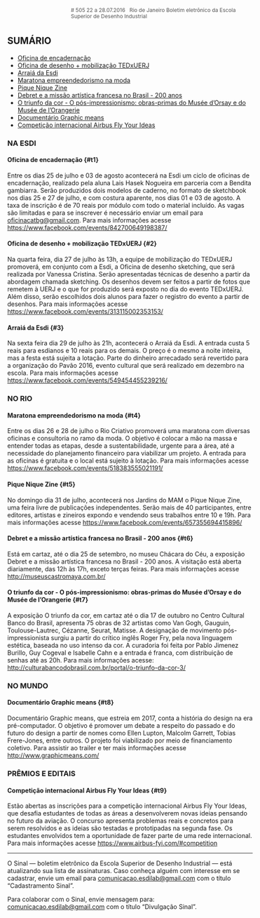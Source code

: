 <!--
---
title: sinal 505 - Esdi
-->
<div style="width:40em;max-width: 40em;margin: 0 auto;" markdown=1>

<div style="background:url(img/selo.png) no-repeat;line-height:1.2em;font-size:0.85em;font-weight:normal;color:#555;padding: 0 0 0 145px;margin:0 0 3em 0;" markdown="1">
# 505
22 a 28.07.2016   Rio de Janeiro   
Boletim eletrônico da Escola Superior de Desenho Industrial
</div>


## SUMÁRIO 

  * [Oficina de encadernação](#t1)
  * [Oficina de desenho + mobilização TEDxUERJ](#t2)
  * [Arraiá da Esdi](#t3)
  * [Maratona empreendedorismo na moda](#t4)
  * [Pique Nique Zine](#t5)
  * [Debret e a missão artística francesa no Brasil - 200 anos](#t6)
  * [O triunfo da cor - O pós-impressionismo: obras-primas do Musée d’Orsay e do Musée de l’Orangerie](#t7)
  * [Documentário Graphic means](#t8)
  * [Competição internacional Airbus Fly Your Ideas](#t9)
  
  
### NA ESDI

#### Oficina de encadernação {#t1}

Entre os dias 25 de julho e 03 de agosto acontecerá na Esdi um ciclo de oficinas de encadernação, realizado pela aluna Lais Hasek Nogueira em parceria com a Bendita gambiarra. Serão produzidos dois modelos de caderno, no formato de sketchbook nos dias 25 e 27 de julho, e com costura aparente, nos dias 01 e 03 de agosto. A taxa de inscrição é de 70 reais por módulo com todo o material incluído. As vagas são limitadas e para se inscrever é necessário enviar um email para oficinacatbg@gmail.com. Para mais informações acesse https://www.facebook.com/events/842700649198387/ 


#### Oficina de desenho + mobilização TEDxUERJ {#2}

Na quarta feira, dia 27 de julho às 13h, a equipe de mobilização do TEDxUERJ promoverá, em conjunto com a Esdi, a Oficina de desenho sketching, que será realizada por Vanessa Cristina. Serão apresentadas técnicas de desenho a partir da abordagem chamada sketching. Os desenhos devem ser feitos a partir de fotos que remetem à UERJ e o que for produzido será exposto no dia do evento TEDxUERJ. Além disso, serão escolhidos dois alunos para fazer o registro do evento a partir de desenhos. Para mais informações acesse https://www.facebook.com/events/313115002353153/ 

#### Arraiá da Esdi {#3} 

Na sexta feira dia 29 de julho às 21h, acontecerá o Arraiá da Esdi. A entrada custa 5 reais para esdianos e 10 reais para os demais. O preço é o mesmo a noite inteira, mas a festa está sujeita a lotação. Parte do dinheiro arrecadado será revertido para a organização do Pavão 2016, evento cultural que será realizado em dezembro na escola. Para mais informações acesse https://www.facebook.com/events/549454455239216/ 


### NO RIO 


#### Maratona empreendedorismo na moda {#t4}

Entre os dias 26 e 28 de julho o Rio Criativo promoverá uma maratona com diversas oficinas e consultoria no ramo da moda. O objetivo é colocar a mão na massa e entender todas as etapas, desde a sustentabilidade, urgente para a área, até a necessidade do planejamento financeiro para viabilizar um projeto. A entrada para as oficinas é gratuita e o local está sujeito à lotação. Para mais informações acesse https://www.facebook.com/events/518383555021191/ 

#### Pique Nique Zine {#t5}

No domingo dia 31 de julho, acontecerá nos Jardins do MAM o Pique Nique Zine, uma feira livre de publicações independentes. Serão mais de 40 participantes, entre editores, artistas e zineiros expondo e vendendo seus trabalhos entre 10 e 19h. Para mais informações acesse https://www.facebook.com/events/657355694415896/

#### Debret e a missão artística francesa no Brasil - 200 anos  {#t6}

Está em cartaz, até o dia 25 de setembro, no museu Chácara do Céu, a exposição Debret e a missão artística francesa no Brasil - 200 anos. A visitação está aberta diariamente, das 12h às 17h, exceto terças feiras. Para mais informações acesse http://museuscastromaya.com.br/ 

#### O triunfo da cor - O pós-impressionismo: obras-primas do Musée d’Orsay e do Musée de l’Orangerie  {#t7}

A exposição O triunfo da cor, em cartaz até o dia 17 de outubro no Centro Cultural Banco do Brasil, apresenta 75 obras de 32 artistas como Van Gogh, Gauguin, Toulouse-Lautrec, Cézanne, Seurat, Matisse. A designação de movimento pós-impressionista surgiu a partir do crítico inglês Roger Fry, pela nova linguagem estética, baseada no uso intenso da cor. A curadoria foi feita por Pablo Jimenez Burillo, Guy Cogeval e Isabelle Cahn e a entrada é franca, com distribuição de senhas até as 20h. Para mais informações acesse: http://culturabancodobrasil.com.br/portal/o-triunfo-da-cor-3/ 

### NO MUNDO

#### Documentário Graphic means {#t8}

Documentário Graphic means, que estreia em 2017, conta a história do design na era pré-computador. O objetivo é promover um debate a respeito do passado e do futuro do design a partir de nomes como Ellen Lupton, Malcolm Garrett, Tobias Frere-Jones, entre outros. O projeto foi viabilizado por meio de financiamento coletivo. Para assistir ao trailer e ter mais informações acesse http://www.graphicmeans.com/ 


### PRÊMIOS E EDITAIS 

#### Competição internacional Airbus Fly Your Ideas {#t9}

Estão abertas as inscrições para a competição internacional Airbus Fly Your Ideas, que desafia estudantes de todas as áreas a desenvolverem novas ideias pensando no futuro da aviação. O concurso apresenta problemas reais e concretos para serem resolvidos e as ideias são testadas e prototipadas na segunda fase. Os estudantes envolvidos tem a oportunidade de fazer parte de uma rede internacional. Para mais informações acesse https://www.airbus-fyi.com/#competition 


- - -

O Sinal — boletim eletrônico da Escola Superior de Desenho Industrial — está atualizando sua lista de assinaturas. Caso conheça alguém com interesse em se cadastrar, envie um email para comunicacao.esdilab@gmail.com com o título “Cadastramento Sinal”. 

Para colaborar com o Sinal, envie mensagem para: comunicacao.esdilab@gmail.com com o título “Divulgação Sinal”.

</div>

<img src="img/selo.png" style="display:none;opacity:0;width:0;height:0;" />
